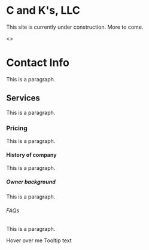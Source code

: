 # C and K's, LLC

<html>
  <body>
    This site is currently under construction.  More to come.
  </body>

<<style>a:active {color: #0000FF}</style>>
  <title>C & K's, LLC</title>
  <link rel="stylesheet" type="text/css" href="CECT.css">
</head>
  <head>
    <body>
    </body>
  </head>

  <head>
    <body>
    </body>
   </head>
</html>

  <h1>Contact Info</h1>
    <p>This is a paragraph.</p>

   <h2>Services</h2>
    <p>This is a paragraph.</p>

  <h3>Pricing</h3>
    <p>This is a paragraph.</p>

  <h4>History of company</h4>
    <p>This is a paragraph.</p>

  <h5>Owner background</h5>
    <p>This is a paragraph.</p>

  <h6>FAQs</h6>
    <p>This is a paragraph.</p>

</body>

<div class="tooltip">Hover over me
  <span class="tooltiptext">Tooltip text</span>
</div>
